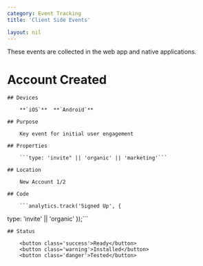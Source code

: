 ```yaml
---
category: Event Tracking
title: 'Client Side Events'

layout: nil
---
```


These events are collected in the web app and native applications.

# Account Created

    ## Devices

        **`iOS`**  **`Android`** 

    ## Purpose

        Key event for initial user engagement

    ## Properties

        ```type: 'invite" || 'organic' || 'marketing'```

    ## Location

        New Account 1/2

    ## Code

        ```analytics.track('Signed Up', {
  type: 'invite' || 'organic'
});```

    ## Status

        <button class='success'>Ready</button>
        <button class='warning'>Installed</button>
        <button class='danger'>Tested</button>